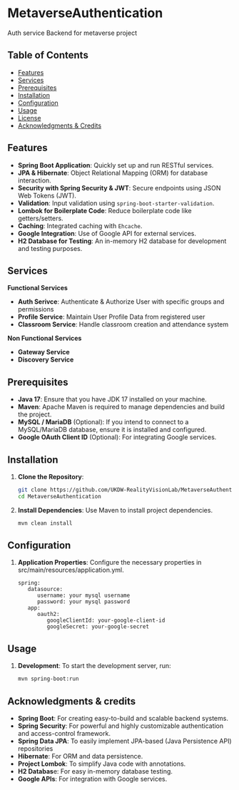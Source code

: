 # MetaverseAuthentication
Auth service Backend for metaverse project

## Table of Contents
- [Features](#features)
- [Services](#services)
- [Prerequisites](#prerequisites)
- [Installation](#installation)
- [Configuration](#configuration)
- [Usage](#usage)
- [License](#license)
- [Acknowledgments & Credits](#acknowledgments--credits)

## Features
- **Spring Boot Application**: Quickly set up and run RESTful services.
- **JPA & Hibernate**: Object Relational Mapping (ORM) for database interaction.
- **Security with Spring Security & JWT**: Secure endpoints using JSON Web Tokens (JWT).
- **Validation**: Input validation using `spring-boot-starter-validation`.
- **Lombok for Boilerplate Code**: Reduce boilerplate code like getters/setters.
- **Caching**: Integrated caching with `Ehcache`.
- **Google Integration**: Use of Google API for external services.
- **H2 Database for Testing**: An in-memory H2 database for development and testing purposes.

## Services
**Functional Services**
- **Auth Serivce**: Authenticate & Authorize User with specific groups and permissions
- **Profile Service**: Maintain User Profile Data from registered user
- **Classroom Service**: Handle classroom creation and attendance system

**Non Functional Services**
- **Gateway Service**
- **Discovery Service**

## Prerequisites
- **Java 17**: Ensure that you have JDK 17 installed on your machine.
- **Maven**: Apache Maven is required to manage dependencies and build the project.
- **MySQL / MariaDB** (Optional): If you intend to connect to a MySQL/MariaDB database, ensure it is installed and configured.
- **Google OAuth Client ID** (Optional): For integrating Google services.

## Installation
1. **Clone the Repository**:
    ```bash
    git clone https://github.com/UKDW-RealityVisionLab/MetaverseAuthentication.git
    cd MetaverseAuthentication
    ```

2. **Install Dependencies**:
   Use Maven to install project dependencies.
   ```bash
   mvn clean install

## Configuration
1. **Application Properties**: Configure the necessary properties in src/main/resources/application.yml.
   ```properties
   spring:
      datasource:      
         username: your mysql username
         password: your mysql password
      app:      
         oauth2:
            googleClientId: your-google-client-id
            googleSecret: your-google-secret

## Usage
1. **Development**: To start the development server, run:
   ```bash
   mvn spring-boot:run

## Acknowledgments & credits
- **Spring Boot**: For creating easy-to-build and scalable backend systems.
- **Spring Security**: For powerful and highly customizable authentication and access-control framework.
- **Spring Data JPA**: To easily implement JPA-based (Java Persistence API) repositories
- **Hibernate**: For ORM and data persistence.
- **Project Lombok**: To simplify Java code with annotations.
- **H2 Databas**e: For easy in-memory database testing.
- **Google APIs**: For integration with Google services.